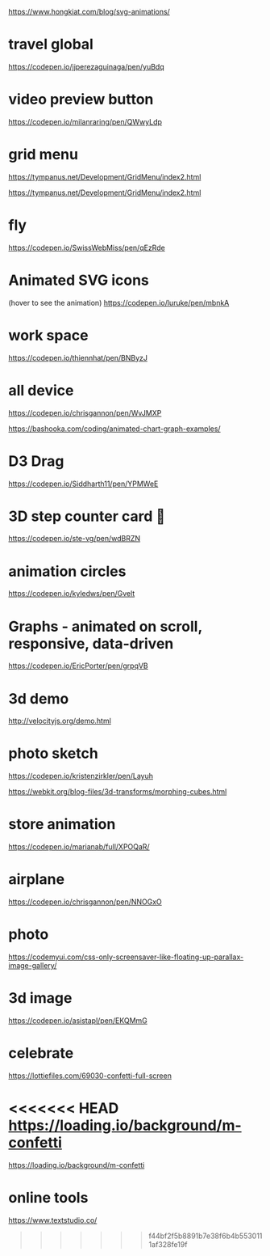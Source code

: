 https://www.hongkiat.com/blog/svg-animations/

# travel global
https://codepen.io/jjperezaguinaga/pen/yuBdq

# video preview button

https://codepen.io/milanraring/pen/QWwyLdp


# grid menu

https://tympanus.net/Development/GridMenu/index2.html

https://tympanus.net/Development/GridMenu/index2.html



# fly 
https://codepen.io/SwissWebMiss/pen/qEzRde


#  Animated SVG icons
(hover to see the animation)
https://codepen.io/luruke/pen/mbnkA


# work space 

https://codepen.io/thiennhat/pen/BNByzJ


# all device 
https://codepen.io/chrisgannon/pen/WvJMXP



https://bashooka.com/coding/animated-chart-graph-examples/



# D3 Drag 

https://codepen.io/Siddharth11/pen/YPMWeE

# 3D step counter card 🚶

https://codepen.io/ste-vg/pen/wdBRZN


# animation circles
https://codepen.io/kyledws/pen/Gvelt


# Graphs - animated on scroll, responsive, data-driven

https://codepen.io/EricPorter/pen/grpqVB


# 3d demo
http://velocityjs.org/demo.html

# photo sketch
https://codepen.io/kristenzirkler/pen/Layuh


https://webkit.org/blog-files/3d-transforms/morphing-cubes.html


# store animation

https://codepen.io/marianab/full/XPOQaR/


# airplane
https://codepen.io/chrisgannon/pen/NNOGxO


# photo 

https://codemyui.com/css-only-screensaver-like-floating-up-parallax-image-gallery/



# 3d image

https://codepen.io/asistapl/pen/EKQMmG


# celebrate

https://lottiefiles.com/69030-confetti-full-screen

<<<<<<< HEAD
https://loading.io/background/m-confetti
=======
https://loading.io/background/m-confetti

# online tools
https://www.textstudio.co/
>>>>>>> f44bf2f5b8891b7e38f6b4b5530111af328fe19f
